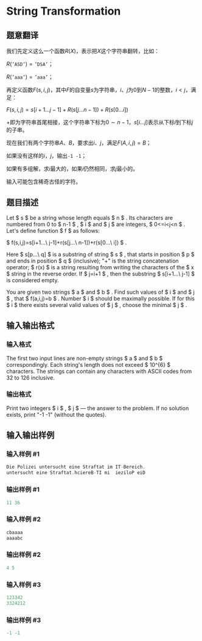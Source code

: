 # String Transformation

## 题意翻译

我们先定义这么一个函数$R(X)$，表示把$X$这个字符串翻转，比如：

$R(\texttt{'ASD'})=\texttt{'DSA'}$；

$R(\texttt{'aaa'})=\texttt{'aaa'}$；

再定义函数$F(s,i,j)$，其中$F$的自变量$s$为字符串，$i$、$j$为$0$到$N-1$的整数，$i < j$，满足：

$F(s,i,j)=s[i+1\ldots j-1]+R(s[j\ldots n-1])+R(s[0\ldots i])$

$+$即为字符串首尾相接，这个字符串下标为$0\sim n-1$，$s[i\ldots j]$表示从下标$i$到下标$j$的子串。

现在我们有两个字符串$A$、$B$，要求出$i$、$j$，满足$F(A,i,j)=B$；

如果没有这样的$i$，$j$，输出`-1 -1`；

如果有多组解，求$i$最大的，如果$i$仍然相同，求$j$最小的。

输入可能包含稀奇古怪的字符。

## 题目描述

Let $ s $ be a string whose length equals $ n $ . Its characters are numbered from 0 to $ n-1 $ , $ i $ and $ j $ are integers, $ 0<=i&lt;j&lt;n $ . Let's define function $ f $ as follows:

$ f(s,i,j)=s[i+1...\ j-1]+r(s[j...\ n-1])+r(s[0...\ i]) $ .

Here $ s[p...\ q] $ is a substring of string $ s $ , that starts in position $ p $ and ends in position $ q $ (inclusive); "+" is the string concatenation operator; $ r(x) $ is a string resulting from writing the characters of the $ x $ string in the reverse order. If $ j=i+1 $ , then the substring $ s[i+1...\ j-1] $ is considered empty.

You are given two strings $ a $ and $ b $ . Find such values of $ i $ and $ j $ , that $ f(a,i,j)=b $ . Number $ i $ should be maximally possible. If for this $ i $ there exists several valid values of $ j $ , choose the minimal $ j $ .

## 输入输出格式

### 输入格式

The first two input lines are non-empty strings $ a $ and $ b $ correspondingly. Each string's length does not exceed $ 10^{6} $ characters. The strings can contain any characters with ASCII codes from 32 to 126 inclusive.

### 输出格式

Print two integers $ i $ , $ j $ — the answer to the problem. If no solution exists, print "-1 -1" (without the quotes).

## 输入输出样例

### 输入样例 #1

```cpp
Die Polizei untersucht eine Straftat im IT-Bereich.
untersucht eine Straftat.hciereB-TI mi  ieziloP eiD

```
### 输出样例 #1

```cpp
11 36

```
### 输入样例 #2

```cpp
cbaaaa
aaaabc

```
### 输出样例 #2

```cpp
4 5

```
### 输入样例 #3

```cpp
123342
3324212

```
### 输出样例 #3

```cpp
-1 -1
```


